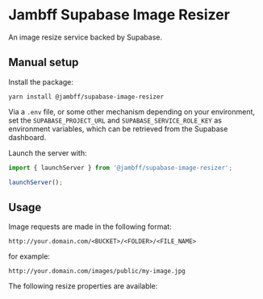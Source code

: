 # Jambff Supabase Image Resizer

An image resize service backed by Supabase.

## Manual setup

Install the package:

```text
yarn install @jambff/supabase-image-resizer
```

Via a `.env` file, or some other mechanism depending on your environment, set
the `SUPABASE_PROJECT_URL` and `SUPABASE_SERVICE_ROLE_KEY` as environment
variables, which can be retrieved from the Supabase dashboard.

Launch the server with:

```js
import { launchServer } from '@jambff/supabase-image-resizer';

launchServer();
```

## Usage

Image requests are made in the following format:

```text
http://your.domain.com/<BUCKET>/<FOLDER>/<FILE_NAME>
```

for example:

```text
http://your.domain.com/images/public/my-image.jpg
```

The following resize properties are available:
